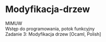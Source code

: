 # Modyfikacja-drzew

MIMUW  
Wstęp do programowania, potok funkcyjny  
Zadanie 3: Modyfikacja drzew [Ocaml, Polish]

